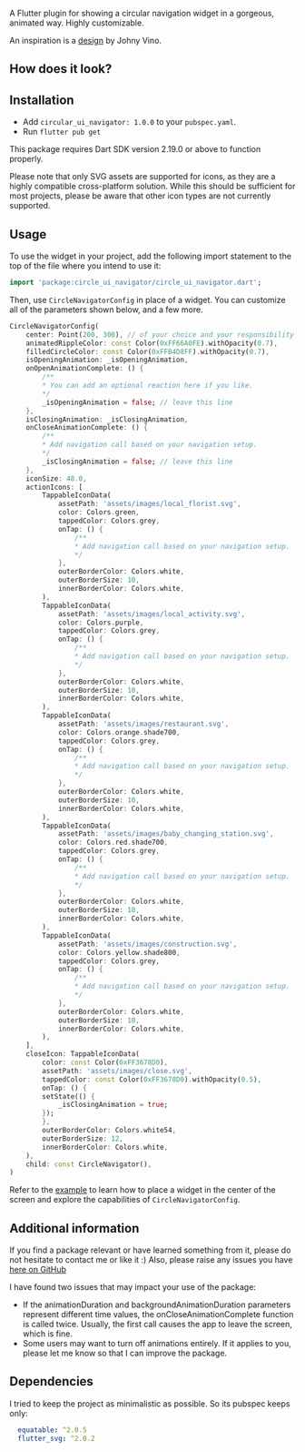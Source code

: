 A Flutter plugin for showing a circular navigation widget in a gorgeous, animated way. Highly customizable.

An inspiration is a [design](https://www.behance.net/gallery/53917017/100-Mobile-UI-Interactions/modules/322510865) by Johny Vino.

## How does it look?



## Installation

* Add `circular_ui_navigator: 1.0.0` to your `pubspec.yaml`.
* Run `flutter pub get`

This package requires Dart SDK version 2.19.0 or above to function properly.

Please note that only SVG assets are supported for icons, as they are a highly compatible cross-platform solution. While this should be sufficient for most projects, please be aware that other icon types are not currently supported.

## Usage

To use the widget in your project, add the following import statement to the top of the file where you intend to use it: 
```dart
import 'package:circle_ui_navigator/circle_ui_navigator.dart';
```

Then, use `CircleNavigatorConfig` in place of a widget. 
You can customize all of the parameters shown below, and a few more.
```dart
CircleNavigatorConfig(
    center: Point(200, 300), // of your choice and your responsibility to not draw a widget outside of the screen.
    animatedRippleColor: const Color(0xFF66A0FE).withOpacity(0.7),
    filledCircleColor: const Color(0xFFB4D8FF).withOpacity(0.7),
    isOpeningAnimation: _isOpeningAnimation,
    onOpenAnimationComplete: () {
        /**
        * You can add an optional reaction here if you like.
        */
        _isOpeningAnimation = false; // leave this line
    },
    isClosingAnimation: _isClosingAnimation,
    onCloseAnimationComplete: () {
        /**
        * Add navigation call based on your navigation setup.
        */
        _isClosingAnimation = false; // leave this line
    },
    iconSize: 48.0,
    actionIcons: [
        TappableIconData(
            assetPath: 'assets/images/local_florist.svg',
            color: Colors.green,
            tappedColor: Colors.grey,
            onTap: () {
                /**
                * Add navigation call based on your navigation setup.
                */
            },
            outerBorderColor: Colors.white,
            outerBorderSize: 10,
            innerBorderColor: Colors.white,
        ),
        TappableIconData(
            assetPath: 'assets/images/local_activity.svg',
            color: Colors.purple,
            tappedColor: Colors.grey,
            onTap: () {
                /**
                * Add navigation call based on your navigation setup.
                */
            },
            outerBorderColor: Colors.white,
            outerBorderSize: 10,
            innerBorderColor: Colors.white,
        ),
        TappableIconData(
            assetPath: 'assets/images/restaurant.svg',
            color: Colors.orange.shade700,
            tappedColor: Colors.grey,
            onTap: () {
                /**
                * Add navigation call based on your navigation setup.
                */
            },
            outerBorderColor: Colors.white,
            outerBorderSize: 10,
            innerBorderColor: Colors.white,
        ),
        TappableIconData(
            assetPath: 'assets/images/baby_changing_station.svg',
            color: Colors.red.shade700,
            tappedColor: Colors.grey,
            onTap: () {
                /**
                * Add navigation call based on your navigation setup.
                */
            },
            outerBorderColor: Colors.white,
            outerBorderSize: 10,
            innerBorderColor: Colors.white,
        ),
        TappableIconData(
            assetPath: 'assets/images/construction.svg',
            color: Colors.yellow.shade800,
            tappedColor: Colors.grey,
            onTap: () {
                /**
                * Add navigation call based on your navigation setup.
                */
            },
            outerBorderColor: Colors.white,
            outerBorderSize: 10,
            innerBorderColor: Colors.white,
        ),
    ],
    closeIcon: TappableIconData(
        color: const Color(0xFF3678D0),
        assetPath: 'assets/images/close.svg',
        tappedColor: const Color(0xFF3678D0).withOpacity(0.5),
        onTap: () {
        setState(() {
            _isClosingAnimation = true;
        });
        },
        outerBorderColor: Colors.white54,
        outerBorderSize: 12,
        innerBorderColor: Colors.white,
    ),
    child: const CircleNavigator(),
)
```
Refer to the [example](https://github.com/Swirastlynn/circle_ui_navigator/blob/main/example/lib/main.dart) to learn how to place a widget in the center of the screen and explore the capabilities of `CircleNavigatorConfig`.

## Additional information

If you find a package relevant or have learned something from it, please do not hesitate to contact me or like it :)
Also, please raise any issues you have [here on GitHub](https://github.com/Swirastlynn/circle_ui_navigator/issues)

I have found two issues that may impact your use of the package:
* If the animationDuration and backgroundAnimationDuration parameters represent different time values, the onCloseAnimationComplete function is called twice. Usually, the first call causes the app to leave the screen, which is fine. 
* Some users may want to turn off animations entirely.
If it applies to you, please let me know so that I can improve the package.

## Dependencies
I tried to keep the project as minimalistic as possible. So its pubspec keeps only:
```yaml
  equatable: ^2.0.5
  flutter_svg: ^2.0.2
```